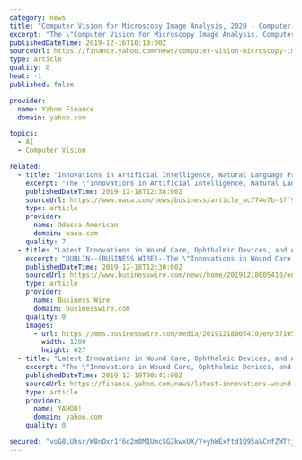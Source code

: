 ```yaml
---
category: news
title: "Computer Vision for Microscopy Image Analysis, 2020 - Computer Vision and Pattern Recognition - ResearchAndMarkets.com"
excerpt: "The \"Computer Vision for Microscopy Image Analysis. Computer Vision and Pattern Recognition\" book from Elsevier Science and Technology has been added to ResearchAndMarkets.com's offering. High-throughput microscopy enables researchers to acquire thousands ..."
publishedDateTime: 2019-12-16T10:19:00Z
sourceUrl: https://finance.yahoo.com/news/computer-vision-microscopy-image-analysis-100600604.html
type: article
quality: 0
heat: -1
published: false

provider:
  name: Yahoo Finance
  domain: yahoo.com

topics:
  - AI
  - Computer Vision

related:
  - title: "Innovations in Artificial Intelligence, Natural Language Processing, IoT, and Analytics, 2019 Study - ResearchAndMarkets.com"
    excerpt: "The \"Innovations in Artificial Intelligence, Natural Language Processing, IoT, and Analytics\" report has been added to ResearchAndMarkets.com's offering. This edition of IT, Computing and Communications (ITCC) TechVision Opportunity Engine (TOE ..."
    publishedDateTime: 2019-12-18T12:38:00Z
    sourceUrl: https://www.oaoa.com/news/business/article_ac774e7b-3ff9-596b-aa6b-3436f571c9b7.html
    type: article
    provider:
      name: Odessa American
      domain: oaoa.com
    quality: 7
  - title: "Latest Innovations in Wound Care, Ophthalmic Devices, and Artificial Intelligence-enabled Diagnostics, 2019 Research Report - ResearchAndMarkets.com"
    excerpt: "DUBLIN--(BUSINESS WIRE)--The \"Innovations in Wound Care, Ophthalmic Devices, and Artificial Intelligence-enabled Diagnostics\" report has been ... interventional cardiology and image guided surgery and healthcare IT related areas such as PACS, medical information storage, and disaster recovery/business continuance will also be covered."
    publishedDateTime: 2019-12-18T12:30:00Z
    sourceUrl: https://www.businesswire.com/news/home/20191218005410/en/Latest-Innovations-Wound-Care-Ophthalmic-Devices-Artificial
    type: article
    provider:
      name: Business Wire
      domain: businesswire.com
    quality: 0
    images:
      - url: https://mms.businesswire.com/media/20191218005410/en/371054/23/ResearchAndMarkets_800px.jpg
        width: 1200
        height: 627
  - title: "Latest Innovations in Wound Care, Ophthalmic Devices, and Artificial Intelligence-enabled Diagnostics, 2019 Research Report - ResearchAndMarkets.com"
    excerpt: "The \"Innovations in Wound Care, Ophthalmic Devices, and Artificial Intelligence-enabled Diagnostics\" report has been added ... interventional cardiology and image guided surgery and healthcare IT related areas such as PACS, medical information storage, and disaster recovery/business continuance will also be covered. Medical devices and imaging ..."
    publishedDateTime: 2019-12-19T00:41:00Z
    sourceUrl: https://finance.yahoo.com/news/latest-innovations-wound-care-ophthalmic-133000404.html
    type: article
    provider:
      name: YAHOO!
      domain: yahoo.com
    quality: 0

secured: "voG8LUhsr/W8nOxr1f6o2m8M1UmcSG2kwxUX/Y+yhWExftd1Q95aVCnfZWTtjBtYL6jDuVE2fONNf29+Tj3TPdBs0Lgyp3SNS+iu9OAaiIMqpRxUbm2C2Vhhqyjt4gHlZLcic0cqFvZkjXpE3VqjYPMbLSCTLeRHoV7rdX/pvXxxHHuYoUzq3lkLjfkgI/Pxsl50Tdj47Slxt6uPA97mR/S7GWrdts4+rRiY4rtsooOXaJqcBNAd7KZ61hWzSAIEsoKzsxCLfCfM78u7ktmgPw==;5Fc8wLxDnJ/b6MHjuILFYg=="
---
```


